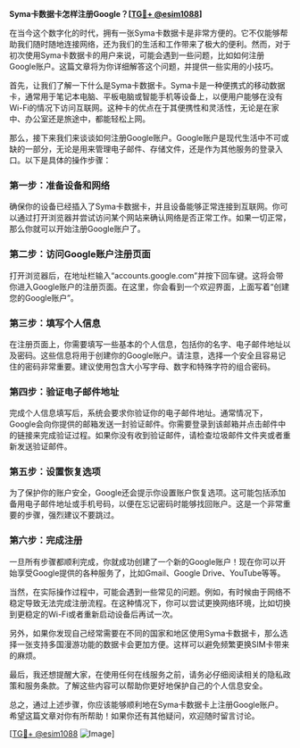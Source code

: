 **Syma卡数据卡怎样注册Google？[[TG💪+ @esim1088](https://t.me/s/esim1088)]**

在当今这个数字化的时代，拥有一张Syma卡数据卡是非常方便的。它不仅能够帮助我们随时随地连接网络，还为我们的生活和工作带来了极大的便利。然而，对于初次使用Syma卡数据卡的用户来说，可能会遇到一些问题，比如如何注册Google账户。这篇文章将为你详细解答这个问题，并提供一些实用的小技巧。

首先，让我们了解一下什么是Syma卡数据卡。Syma卡是一种便携式的移动数据卡，通常用于笔记本电脑、平板电脑或智能手机等设备上，以便用户能够在没有Wi-Fi的情况下访问互联网。这种卡的优点在于其便携性和灵活性，无论是在家中、办公室还是旅途中，都能轻松上网。

那么，接下来我们来谈谈如何注册Google账户。Google账户是现代生活中不可或缺的一部分，无论是用来管理电子邮件、存储文件，还是作为其他服务的登录入口。以下是具体的操作步骤：

### 第一步：准备设备和网络

确保你的设备已经插入了Syma卡数据卡，并且设备能够正常连接到互联网。你可以通过打开浏览器并尝试访问某个网站来确认网络是否正常工作。如果一切正常，那么你就可以开始注册Google账户了。

### 第二步：访问Google账户注册页面

打开浏览器后，在地址栏输入“accounts.google.com”并按下回车键。这将会带你进入Google账户的注册页面。在这里，你会看到一个欢迎界面，上面写着“创建您的Google账户”。

### 第三步：填写个人信息

在注册页面上，你需要填写一些基本的个人信息，包括你的名字、电子邮件地址以及密码。这些信息将用于创建你的Google账户。请注意，选择一个安全且容易记住的密码非常重要。建议使用包含大小写字母、数字和特殊字符的组合密码。

### 第四步：验证电子邮件地址

完成个人信息填写后，系统会要求你验证你的电子邮件地址。通常情况下，Google会向你提供的邮箱发送一封验证邮件。你需要登录到该邮箱并点击邮件中的链接来完成验证过程。如果你没有收到验证邮件，请检查垃圾邮件文件夹或者重新发送验证邮件。

### 第五步：设置恢复选项

为了保护你的账户安全，Google还会提示你设置账户恢复选项。这可能包括添加备用电子邮件地址或手机号码，以便在忘记密码时能够找回账户。这是一个非常重要的步骤，强烈建议不要跳过。

### 第六步：完成注册

一旦所有步骤都顺利完成，你就成功创建了一个新的Google账户！现在你可以开始享受Google提供的各种服务了，比如Gmail、Google Drive、YouTube等等。

当然，在实际操作过程中，可能会遇到一些常见的问题。例如，有时候由于网络不稳定导致无法完成注册流程。在这种情况下，你可以尝试更换网络环境，比如切换到更稳定的Wi-Fi或者重新启动设备后再试一次。

另外，如果你发现自己经常需要在不同的国家和地区使用Syma卡数据卡，那么选择一张支持多国漫游功能的数据卡会更加方便。这样可以避免频繁更换SIM卡带来的麻烦。

最后，我还想提醒大家，在使用任何在线服务之前，请务必仔细阅读相关的隐私政策和服务条款。了解这些内容可以帮助你更好地保护自己的个人信息安全。

总之，通过上述步骤，你应该能够顺利地在Syma卡数据卡上注册Google账户。希望这篇文章对你有所帮助！如果你还有其他疑问，欢迎随时留言讨论。

[[TG💪+ @esim1088](https://t.me/s/esim1088) ![Image](https://i.postimg.cc/4NQfJmqS/Snipaste-2025-05-13-00-14-12.png)]